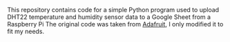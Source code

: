 This repository contains code for a simple Python program used to upload DHT22 temperature and humidity sensor data to a Google Sheet from a Raspberry Pi  The original code was taken from [Adafruit](https://github.com/adafruit/Adafruit_Python_DHT), I only modified it to fit my needs.
